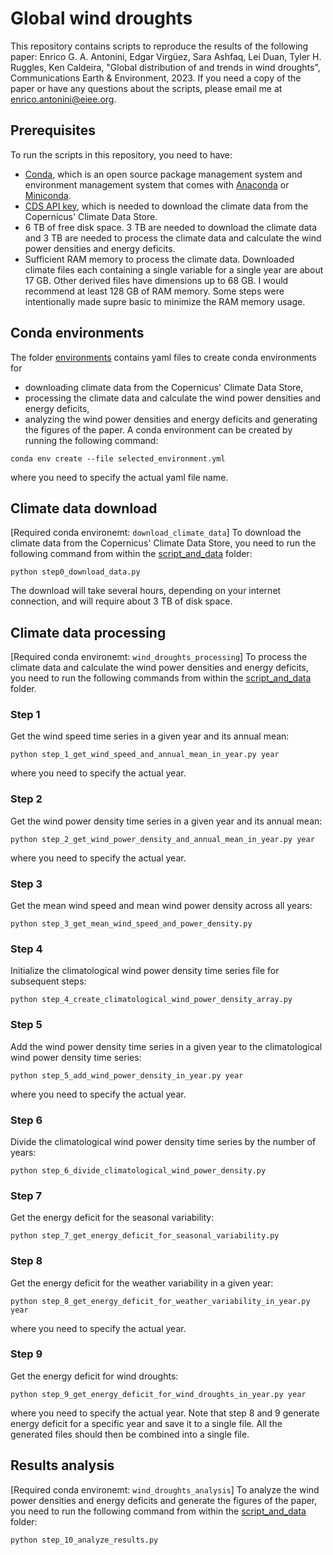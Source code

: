 # Global wind droughts
This repository contains scripts to reproduce the results of the following paper:
Enrico G. A. Antonini, Edgar Virgüez, Sara Ashfaq, Lei Duan, Tyler H. Ruggles, Ken Caldeira, "Global distribution of and trends in wind droughts", Communications Earth & Environment, 2023.
If you need a copy of the paper or have any questions about the scripts, please email me at enrico.antonini@eiee.org.
## Prerequisites
To run the scripts in this repository, you need to have:
* [Conda](https://docs.conda.io/en/latest/), which is an open source package management system and environment management system that comes with [Anaconda](https://www.anaconda.com/) or [Miniconda](https://docs.conda.io/projects/miniconda/en/latest/).
* [CDS API key](https://cds.climate.copernicus.eu/api-how-to), which is needed to download the climate data from the Copernicus' Climate Data Store.
* 6 TB of free disk space. 3 TB are needed to download the climate data and 3 TB are needed to process the climate data and calculate the wind power densities and energy deficits.
* Sufficient RAM memory to process the climate data. Downloaded climate files each containing a single variable for a single year are about 17 GB. Other derived files have dimensions up to 68 GB. I would recommend at least 128 GB of RAM memory. Some steps were intentionally made supre basic to minimize the RAM memory usage.
## Conda environments
The folder [environments](https://github.com/eantonini/Global_wind_droughts/tree/main/environments) contains yaml files to create conda environments for
* downloading climate data from the Copernicus' Climate Data Store,
* processing the climate data and calculate the wind power densities and energy deficits,
* analyzing the wind power densities and energy deficits and generating the figures of the paper.
A conda environment can be created by running the following command:
```
conda env create --file selected_environment.yml
```
where you need to specify the actual yaml file name.
## Climate data download
[Required conda environemt: `download_climate_data`]
To download the climate data from the Copernicus' Climate Data Store, you need to run the following command from within the [script_and_data](https://github.com/eantonini/Global_wind_droughts/tree/main/scripts_and_data) folder:
```
python step0_download_data.py
```
The download will take several hours, depending on your internet connection, and will require about 3 TB of disk space.
## Climate data processing
[Required conda environemt: `wind_droughts_processing`]
To process the climate data and calculate the wind power densities and energy deficits, you need to run the following commands from within the [script_and_data](https://github.com/eantonini/Global_wind_droughts/tree/main/scripts_and_data) folder.
### Step 1
Get the wind speed time series in a given year and its annual mean:
```
python step_1_get_wind_speed_and_annual_mean_in_year.py year
```
where you need to specify the actual year.
### Step 2
Get the wind power density time series in a given year and its annual mean:
```
python step_2_get_wind_power_density_and_annual_mean_in_year.py year
```
where you need to specify the actual year.
### Step 3
Get the mean wind speed and mean wind power density across all years:
```
python step_3_get_mean_wind_speed_and_power_density.py
```
### Step 4
Initialize the climatological wind power density time series file for subsequent steps:
```
python step_4_create_climatological_wind_power_density_array.py
```
### Step 5
Add the wind power density time series in a given year to the climatological wind power density time series:
```
python step_5_add_wind_power_density_in_year.py year
```
where you need to specify the actual year.
### Step 6
Divide the climatological wind power density time series by the number of years:
```
python step_6_divide_climatological_wind_power_density.py
```
### Step 7
Get the energy deficit for the seasonal variability:
```
python step_7_get_energy_deficit_for_seasonal_variability.py
```
### Step 8
Get the energy deficit for the weather variability in a given year:
```
python step_8_get_energy_deficit_for_weather_variability_in_year.py year
```
where you need to specify the actual year.
### Step 9
Get the energy deficit for wind droughts:
```
python step_9_get_energy_deficit_for_wind_droughts_in_year.py year
```
where you need to specify the actual year.
Note that step 8 and 9 generate energy deficit for a specific year and save it to a single file. All the generated files should then be combined into a single file.
## Results analysis
[Required conda environemt: `wind_droughts_analysis`]
To analyze the wind power densities and energy deficits and generate the figures of the paper, you need to run the following command from within the [script_and_data](https://github.com/eantonini/Global_wind_droughts/tree/main/scripts_and_data) folder:
```
python step_10_analyze_results.py
```